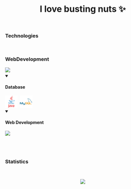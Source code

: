 <h1 align="center">I love busting nuts ✨</h1>



<br>
<h3>Technologies</h3><br>
<div>


<h3>WebDevelopment</h4>
    <img src="https://skillicons.dev/icons?i=html,css,js,nodejs" />
  <details open>
  <summary><h4>Database</h4></summary>
  <img src="https://github.com/devicons/devicon/blob/master/icons/java/java-original-wordmark.svg" title="Java" alt="Java" width="40" height="40"/>&nbsp;
  <img src="https://github.com/devicons/devicon/blob/master/icons/mysql/mysql-original-wordmark.svg" title="MySQL"  alt="MySQL" width="40" height="40"/>&nbsp;
  </details>
  <details open>
    <summary><h4>Web Development</h4></summary>
    <img src="https://skillicons.dev/icons?i=html,css,js,nodejs" />
  </details>
</div>

<br><br>
 <h3>Statistics</h3><br>
<div align="center">
 
![](http://github-profile-summary-cards.vercel.app/api/cards/profile-details?username=deltagamingch&theme=tokyonight)
